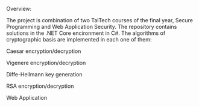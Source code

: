 Overview:

The project is combination of two TalTech courses of the final year, Secure Programming and Web Application Security. The repository contains solutions in the .NET Core encironment in C#. The algorithms of cryptographic basis are implemented in each one of them:

Caesar encryption/decryption

Vigenere encryption/decryption

Diffe-Hellmann key generation

RSA encryption/decryption

Web Application
